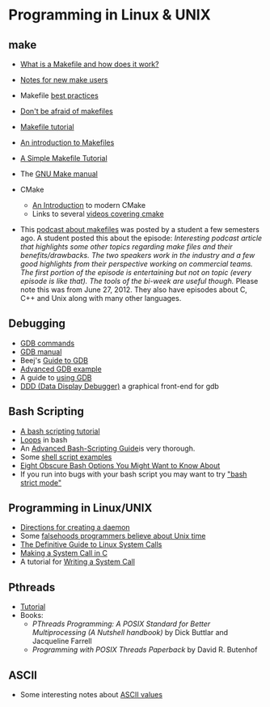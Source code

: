# Programming in Linux & UNIX

## make

- [What is a Makefile and how does it work?](https://opensource.com/article/18/8/what-how-makefile)
- [Notes for new make users](http://gromnitsky.users.sourceforge.net/articles/notes-for-new-make-users/)
- Makefile [best practices](https://danyspin97.org/blog/makefiles-best-practices/)
- [Don't be afraid of makefiles](https://matthias-endler.de/2017/makefiles/)
- [Makefile tutorial](https://makefiletutorial.com/)
- [An introduction to Makefiles](https://web.mit.edu/gnu/doc/html/make_2.html)
- [A Simple Makefile Tutorial](https://www.cs.colby.edu/maxwell/courses/tutorials/maketutor/)
- The [GNU Make manual](https://www.gnu.org/software/make/manual/)

- CMake
  - [An Introduction](https://cliutils.gitlab.io/modern-cmake/) to modern CMake
  - Links to several [videos covering cmake](https://steveire.wordpress.com/2017/11/05/embracing-modern-cmake/)
- This [podcast about makefiles](http://www.programmingthrowdown.com/2012/06/episode-16-build-automation.html) was posted by a student a few semesters ago. A student posted this about the episode: *Interesting podcast article that highlights some other topics regarding make files and their benefits/drawbacks.  The two speakers work in the industry and a few good highlights from their perspective working on commercial teams. The first portion of the episode is entertaining but not on topic (every episode is like that).  The tools of the bi-week are useful though.*
Please note this was from June 27, 2012. They also have episodes about C, C++ and Unix along with many other languages.

## Debugging

- [GDB commands](http://www.pixelbeat.org/programming/debugger/)
- [GDB manual](https://sourceware.org/gdb/onlinedocs/gdb/)
- Beej's [Guide to GDB](https://beej.us/guide/bggdb/)
- [Advanced GDB example](https://www.cs.cmu.edu/~gilpin/tutorial/)
- A guide to [using GDB](http://www.brendangregg.com/blog/2016-08-09/gdb-example-ncurses.html)
- [DDD (Data Display Debugger)](https://www.gnu.org/software/ddd/) a graphical front-end for gdb

## Bash Scripting

- [A bash scripting tutorial](https://swcarpentry.github.io/shell-novice/06-script/)
- [Loops](http://www.compciv.org/topics/bash/loops/) in bash
- An [Advanced Bash-Scripting Guide](http://tldp.org/LDP/abs/html/)is very thorough.
- Some [shell script examples](https://www.macs.hw.ac.uk/~hwloidl/Courses/LinuxIntro/x945.html
)
- [Eight Obscure Bash Options You Might Want to Know About](https://zwischenzugs.com/2019/04/03/eight-obscure-bash-options-you-might-want-to-know-about/)
- If you run into bugs with your bash script you may want to try ["bash strict mode"](http://redsymbol.net/articles/unofficial-bash-strict-mode/)

## Programming in Linux/UNIX

- [Directions for creating a daemon](http://www.enderunix.org/docs/eng/daemon.php)
- Some [falsehoods programmers believe about Unix time](https://alexwlchan.net/2019/05/falsehoods-programmers-believe-about-unix-time/)
- [The Definitive Guide to Linux System Calls](https://blog.packagecloud.io/eng/2016/04/05/the-definitive-guide-to-linux-system-calls/)
- [Making a System Call in C](https://jameshfisher.com/2018/02/19/how-to-syscall-in-c/)
- A tutorial for [Writing a System Call](https://brennan.io/2016/11/14/kernel-dev-ep3/)

## Pthreads

- [Tutorial](https://computing.llnl.gov/tutorials/pthreads/)
- Books:
  - *PThreads Programming: A POSIX Standard for Better Multiprocessing (A Nutshell handbook)* by Dick Buttlar and Jacqueline Farrell
  - *Programming with POSIX Threads Paperback* by David R. Butenhof

## ASCII

- Some interesting notes about [ASCII values](https://garbagecollected.org/2017/01/31/four-column-ascii/)

